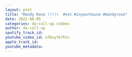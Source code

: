 ```yaml
---
layout: post
title: "Mandy Rose !!!!!  #nxt #inyourhouse #mandyrose"
date: 2022-06-05
categories: da-call-up videos
author: da-call-up
spotify_track_id: 
youtube_video_id: xfDxytk7htc
apple_track_id: 
youtube_metadata: 
---
```

